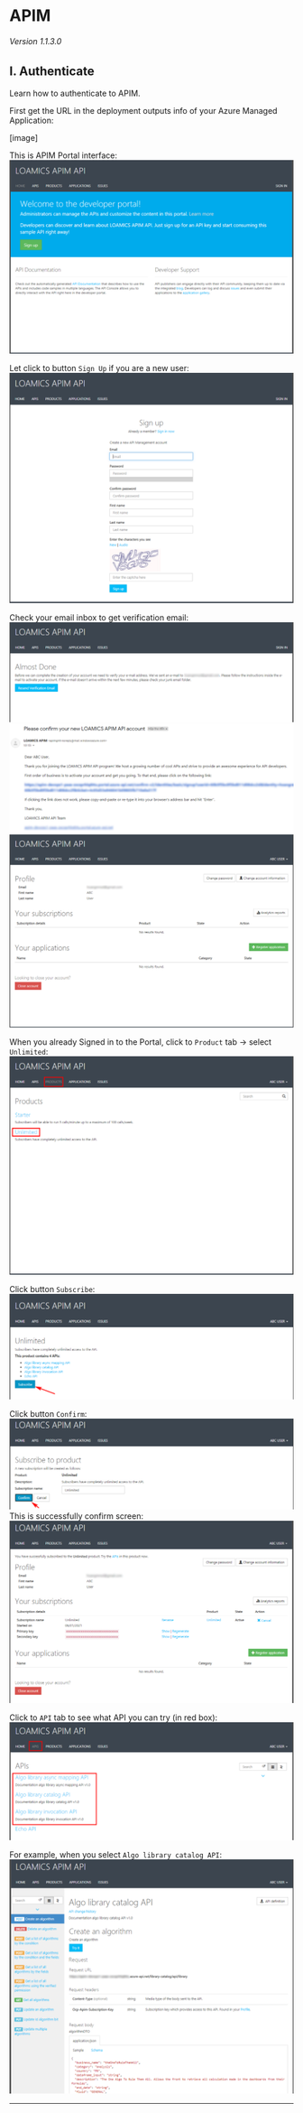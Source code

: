 # APIM

###### Version 1.1.3.0

## I. Authenticate

Learn how to authenticate to APIM.

First get the URL in the deployment outputs info of your Azure Managed Application:

[image]

This is APIM Portal interface:  
![](imgs/apim_portal.png "")

Let click to button `Sign Up` if you are a new user:  
![](imgs/apim_portal_signup_1.png "")  

Check your email inbox to get verification email:  
![](imgs/apim_portal_signup_2.png "")  
![](imgs/apim_portal_signup_3.png "")  
![](imgs/apim_portal_signup_4.png "")  

When you already Signed in to the Portal, click to `Product` tab -> select `Unlimited`:  
![](imgs/apim_portal_product.png "")  

Click button `Subscribe`:    
![](imgs/apim_portal_product_subscribe.png "")  

Click button `Confirm`:
![](imgs/apim_portal_product_confirm.png "")  
This is successfully confirm screen:  
![](imgs/apim_portal_product_confirm_ok.png "")  

Click to `API` tab to see what API you can try (in red box):  
![](imgs/apim_portal_api.png "")  

For example, when you select `Algo library catalog API`:  
![](imgs/apim_portal_api_catalog.png "")  



---
